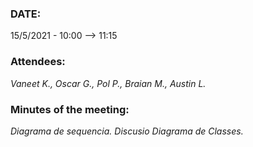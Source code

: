 ### DATE:
15/5/2021 - 10:00 --> 11:15
### Attendees:
_Vaneet K., Oscar G., Pol P., Braian M., Austin L._
### Minutes of the meeting:
_Diagrama de sequencia.
Discusio Diagrama de Classes._
